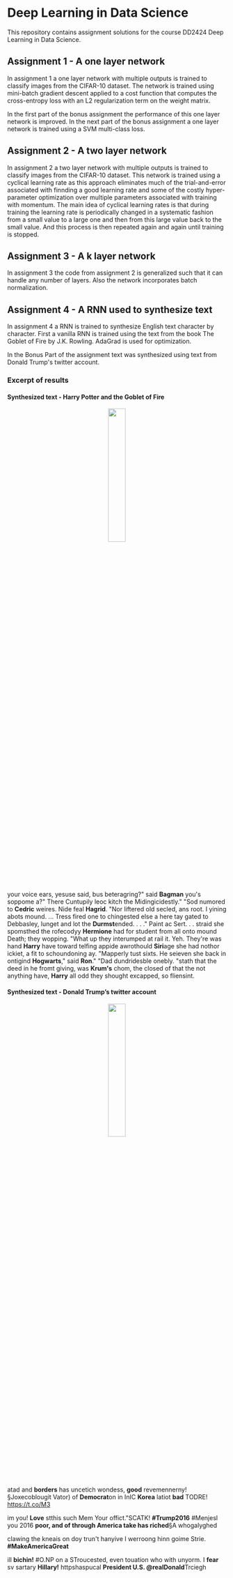 # Deep Learning in Data Science
This repository contains assignment solutions for the course DD2424 Deep Learning in Data Science.


## Assignment 1 - A one layer network
In assignment 1 a one layer network with multiple outputs is trained to 
classify images from the CIFAR-10 dataset. The network is trained using mini-batch gradient descent applied to a cost function
that computes the cross-entropy loss with an L2 regularization term on the weight matrix.

In the first part of the bonus assignment the performance of this one layer network is improved. In the next part of the bonus assignment a one layer network is trained using a SVM multi-class loss.

## Assignment 2 - A two layer network
In assignment 2 a two layer network with multiple outputs is trained to classify images from the CIFAR-10 dataset. 
This network is trained using a cyclical learning rate as this approach eliminates much of the trial-and-error associated 
with finnding a good learning rate and some of the costly hyper- parameter optimization over multiple parameters associated 
with training with momentum. The main idea of cyclical learning rates is that during training the learning rate is periodically 
changed in a systematic fashion from a small value to a large one and then from this large value back to the small value. And 
this process is then repeated again and again until training is stopped. 

## Assignment 3 - A k layer network
In assignment 3 the code from assignment 2 is generalized such that it can handle any number of layers. Also the network incorporates batch normalization.

## Assignment 4 - A RNN used to synthesize text
In assignment 4 a RNN is trained to synthesize English text character
by character. First  a vanilla RNN is trained using the text from the book 
The Goblet of Fire by J.K. Rowling. AdaGrad is used for optimization.

In the Bonus Part of the assignment text was synthesized using text from Donald Trump's twitter account.

### Excerpt of results

#### Synthesized text - Harry Potter and the Goblet of Fire

  <p float="left" align='center'>  
  <img src='https://kbimages1-a.akamaihd.net/8142b472-825e-423d-abab-e63a08bef35b/353/569/90/False/harry-potter-and-the-goblet-of-fire-10.jpg' width="28%" height="28%"
 />
	
 your voice ears, yesuse said, bus beteragring?" said **Bagman** you's soppome a?"
There Cuntupily leoc kitch the Midingicidestly."
"Sod numored to **Cedric** weires.  Nide feal **Hagrid**.
"Nor  liftered old secled, ans root.  I yining abots mound. ... Tress fired one to chingested else a here tay gated to Debbasley, lunget and lot the **Durmst**ended. . . ." Paint ac Sert. . . straid she spomsthed the rofecodyy **Hermione** had for student from all onto mound Death; they wopping.
"What up they interumped at rail it.  Yeh.  They're was hand **Harry** have toward telfing appide awrothould **Siri**age she had nothor ickiet, a fit to schoundoning ay.
"Mapperly tust sixts.  He seieven she back in ontigind **Hogwarts**," said **Ron**."
"Dad dundridesble onebly.
	"stath that the deed in he fromt giving, was **Krum's** chom, the closed of that the not anything have, **Harry** all odd they shought excapped, so fliensint.
  
  #### Synthesized text - Donald Trump’s twitter account
  <p float="left" align='center'>  
  <img src='https://sc.cnbcfm.com/applications/cnbc.com/resources/files/2013/02/21/trump-hacked2-twitter.gif' width="28%" height="28%"
 />
  	
  
  atad and **borders** has uncetich wondess, **good** revemennerny!§Joxecoblougit Vator) of **Democrat**on in InIC **Korea** latiot **bad** TODRE!
https://t.co/M3

im you! **Love** stthis such Mem Your offict."SCATK!
**#Trump2016**
#Menjesl you 2016 
**poor, and of through America take has riched**§A whogalyghed 

clawing the kneais on doy trun't hanyive I werroong hinn goime Strie. **#MakeAmericaGreat**

ill **bichin!** 
#O.NP on a STroucested, even touation who with unyorm. I **fear** sv sartary **Hillary!** httpshaspucal **President U.S. @realDonald**Trciegh
